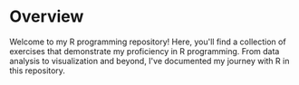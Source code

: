 # Overview
Welcome to my R programming repository! Here, you'll find a collection of exercises that demonstrate my proficiency in R programming. From data analysis to visualization and beyond, I've documented my journey with R in this repository.

